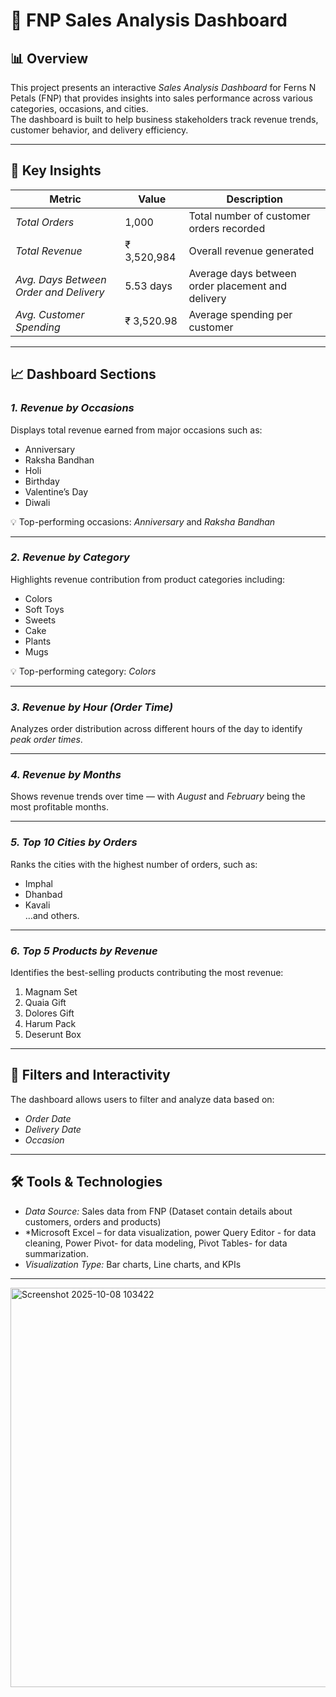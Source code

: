 # 🌸 FNP Sales Analysis Dashboard

## 📊 Overview
This project presents an interactive *Sales Analysis Dashboard* for Ferns N Petals (FNP) that provides insights into sales performance across various categories, occasions, and cities.  
The dashboard is built to help business stakeholders track revenue trends, customer behavior, and delivery efficiency.

---

## 🧾 Key Insights
| Metric | Value | Description |
|---------|--------|-------------|
| *Total Orders* | 1,000 | Total number of customer orders recorded |
| *Total Revenue* | ₹ 3,520,984 | Overall revenue generated |
| *Avg. Days Between Order and Delivery* | 5.53 days | Average days between order placement and delivery |
| *Avg. Customer Spending* | ₹ 3,520.98 | Average spending per customer |

---

## 📈 Dashboard Sections

### *1. Revenue by Occasions*
Displays total revenue earned from major occasions such as:
- Anniversary  
- Raksha Bandhan  
- Holi  
- Birthday  
- Valentine’s Day  
- Diwali  

💡 Top-performing occasions: *Anniversary* and *Raksha Bandhan*

---

### *2. Revenue by Category*
Highlights revenue contribution from product categories including:
- Colors  
- Soft Toys   
- Sweets  
- Cake   
- Plants   
- Mugs 

💡 Top-performing category: *Colors*

---

### *3. Revenue by Hour (Order Time)*
Analyzes order distribution across different hours of the day to identify *peak order times*.

---

### *4. Revenue by Months*
Shows revenue trends over time — with *August* and *February* being the most profitable months.

---

### *5. Top 10 Cities by Orders*
Ranks the cities with the highest number of orders, such as:
- Imphal  
- Dhanbad  
- Kavali  
…and others.

---

### *6. Top 5 Products by Revenue*
Identifies the best-selling products contributing the most revenue:
1. Magnam Set  
2. Quaia Gift  
3. Dolores Gift  
4. Harum Pack  
5. Deserunt Box  

---

## 🧩 Filters and Interactivity
The dashboard allows users to filter and analyze data based on:
- *Order Date*
- *Delivery Date*
- *Occasion*

---

## 🛠 Tools & Technologies
- *Data Source:* Sales data from FNP  (Dataset contain details about customers, orders and products)
- *Microsoft Excel – for data visualization, power Query Editor - for data cleaning, Power Pivot- for data modeling, Pivot Tables- for data summarization.
- *Visualization Type:* Bar charts, Line charts, and KPIs  

---

<img width="1567" height="639" alt="Screenshot 2025-10-08 103422" src="https://github.com/user-attachments/assets/4b9b2ae3-ca74-46bc-9b76-ebb6948e92af" />
